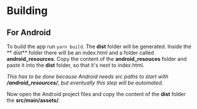 # Building

## For Android
To build the app run `yarn build`. The **dist** folder will be generated. Inside the ** dist** folder there will be an index.html and a folder called **android_resources**. Copy the content of the **android_resouces** folder and paste it into the **dist** folder, so that it's next to index.html.

*This has to be done because Android needs src paths to start with **/android_resources/**, but eventually this step will be automated.*

Now open the Android project files and copy the content of the **dist** folder the **src/main/assets/**.
